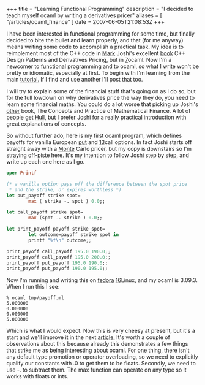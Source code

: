 +++
title = "Learning Functional Programming"
description = "I decided to teach myself ocaml by writing a derivatives pricer"
aliases = [ "/articles/ocaml_finance" ]
date = 2007-06-05T21:08:53Z
+++


I have been interested in functional programming for some time, but
finally decided to bite the bullet and learn properly, and that (for me
anyway) means writing some code to accomplish a practical task. My idea
is to reimplement most of the C++ code in [Mark][5] Joshi's excellent
[book][6] C++ Design Patterns and Derivatives Pricing, but in [7]ocaml.
Now I'm a newcomer to [functional][8] programming and to ocaml, so what I
write won't be pretty or idiomatic, especially at first. To begin with
I'm learning from the main [tutorial.][9] If I find and use another I'll
post that too.

I will try to explain some of the financial stuff that's going on as I
do so, but for the full lowdown on why derivatives price the way they
do, you need to learn some financial maths. You could do a lot worse
that picking up Joshi's [other][10] book, The Concepts and Practice of
Mathematical Finance. A lot of people get [Hull,][11] but I prefer Joshi
for a really practical introduction with great explanations of
concepts.

So without further ado, here is my first ocaml program, which defines
payoffs for vanilla European [put][12] and [13]call options. In fact
Joshi starts off straight away with a [Monte][14] Carlo pricer, but my
copy is downstairs so I'm straying off-piste here. It's my intention to
follow Joshi step by step, and write up each one here as I go.
```Ocaml
open Printf

(* a vanilla option pays off the difference between the spot price
 * and the strike, or expires worthless *)
let put_payoff strike spot=
        max ( strike -. spot ) 0.0;;

let call_payoff strike spot=
        max (spot -. strike ) 0.0;;

let print_payoff payoff strike spot=
        let outcome=payoff strike spot in
        printf "%f\n" outcome;;

print_payoff call_payoff 195.0 190.0;;
print_payoff call_payoff 195.0 200.0;;
print_payoff put_payoff 195.0 190.0;;
print_payoff put_payoff 190.0 195.0;;
```


Now I'm running and writing this on [fedora][15] [16]Linux, and my ocaml
is 3.09.3. When I run this I see:
```
% ocaml tmp/payoff.ml
5.000000
0.000000
0.000000
5.000000
```

Which is what I would expect. Now this is very cheesy at present, but
it's a start and we'll improve it in the next [article.][17] It's worth a
couple of observations about this because already this demonstrates a
few things that strike me as being interesting about ocaml. For one
thing, there isn't any default type promotion or operator overloading,
so we need to explicitly qualify our constants with .0 to get them to
be floats. Secondly, we need to use -. to subtract them. The max
function can operate on any type so it works with floats or ints.

[1]: http://www.uncarved.com/articles/ocaml_finance
[5]: http://www.markjoshi.com/
[6]: http://www.markjoshi.com/design/index.htm
[7]: http://caml.inria.fr/ocaml/index.en.html
[8]: http://en.wikipedia.org/wiki/Functional_programming
[9]: http://www.ocaml-tutorial.org/
[10]: http://www.markjoshi.com/concepts/index.htm
[11]: http://www.amazon.com/Options-Futures-Other-Derivatives-6th/dp/0131499084/ref=pd_bbs_2/104-9802601-8884745?ie=UTF8&amp;s=books&amp;qid=1181022494&amp;sr=1-2
[12]: http://en.wikipedia.org/wiki/Put_option
[13]: http://en.wikipedia.org/wiki/Call_option
[14]: http://en.wikipedia.org/wiki/Monte_Carlo_method
[15]: http://fedoraproject.org/wiki/
[16]: http://www.linux.org/
[17]: /articles/ocaml_deriv_1
